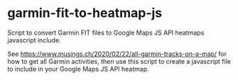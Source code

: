 # garmin-fit-to-heatmap-js
Script to convert Garmin FIT files to Google Maps JS API heatmaps javascript include.

See https://www.musings.ch/2020/02/22/all-garmin-tracks-on-a-map/ for how to get all Garmin activities,
then use this script to create a javascript file to include in your Google Maps JS API heatmap.
